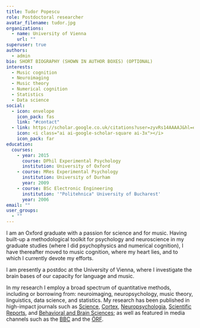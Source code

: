 ```yaml
---
title: Tudor Popescu
role: Postdoctoral researcher
avatar_filename: tudor.jpg
organizations:
  - name: University of Vienna
    url: ""
superuser: true
authors:
  - admin
bio: SHORT BIOGRAPHY (SHOWN IN AUTHOR BOXES) (OPTIONAL)
interests:
  - Music cognition
  - Neuroimaging
  - Music theory
  - Numerical cognition
  - Statistics
  - Data science
social:
  - icon: envelope
    icon_pack: fas
    link: "#contact"
  - link: https://scholar.google.co.uk/citations?user=zyvRs14AAAAJ&hl=en
    icon: <i class="ai ai-google-scholar-square ai-3x"></i>
    icon_pack: far
education:
  courses:
    - year: 2015
      course: DPhil Experimental Psychology
      institution: University of Oxford
    - course: MRes Experimental Psychology
      institution: University of Durham
      year: 2009
    - course: BSc Electronic Engineering
      institution: '"Politehnica" University of Bucharest'
      year: 2006
email: ""
user_groups:
  - ""
---
```

I am an Oxford graduate with a passion for science and for music. Having built-up a methodological toolkit for psychology and neuroscience in my graduate studies (where I did psychophysics and numerical cognition), I have thereafter moved to music cognition, where my heart lies, and to which I currently devote my efforts. 

I am presently a postdoc at the University of Vienna, where I investigate the brain bases of our capacity for language and music.

In my research I employ a broad spectrum of quantitative methods, including or borrowing from: neuroimaging, neuropsychology, music theory, linguistics, data science, and statistics. My research has been published in high-impact journals such as [Science](https://science.sciencemag.org/content/366/6468/944), [Cortex](https://www.sciencedirect.com/science/article/pii/S0010945218303356?via%3Dihub), [Neuropsychologia](https://www.sciencedirect.com/science/article/pii/S0028393215302682), [Scientific Reports](https://www.nature.com/articles/s41598-018-35873-8), and [Behavioral and Brain Sciences](https://www.cambridge.org/core/journals/behavioral-and-brain-sciences/article/dynamic-hierarchical-cognition-music-and-language-demand-further-types-of-abstracta/2A06A50DAF15EBCC9918B86715178E01); as well as featured in media channels such as the [BBC](http://news.bbc.co.uk/today/hi/today/newsid_9687000/9687032.stm) and the [ÖRF](https://science.orf.at/v2/stories/2994714/).